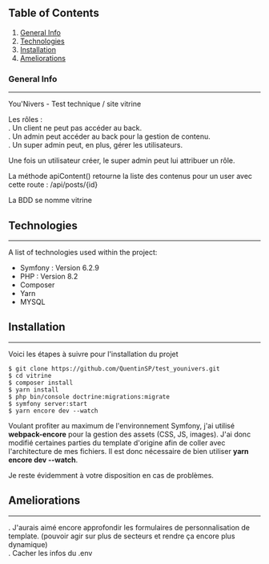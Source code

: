 ## Table of Contents
1. [General Info](#general-info)
2. [Technologies](#technologies)
3. [Installation](#installation)
4. [Ameliorations](#ameliorations)
### General Info
***
You'Nivers - Test technique / site vitrine 

Les rôles : <br>
    . Un client ne peut pas accéder au back.<br>
    . Un admin peut accéder au back pour la gestion de contenu.<br>
    . Un super admin peut, en plus, gérer les utilisateurs.

Une fois un utilisateur créer, le super admin peut lui attribuer un rôle.

La méthode apiContent() retourne la liste des contenus pour un user avec cette route : /api/posts/{id}

La BDD se nomme vitrine
## Technologies
***
A list of technologies used within the project:
* Symfony : Version 6.2.9
* PHP : Version 8.2
* Composer
* Yarn
* MYSQL

## Installation
***
Voici les étapes à suivre pour l'installation du projet
```
$ git clone https://github.com/QuentinSP/test_younivers.git
$ cd vitrine
$ composer install
$ yarn install
$ php bin/console doctrine:migrations:migrate
$ symfony server:start
$ yarn encore dev --watch
```

Voulant profiter au maximum de l'environnement Symfony, j'ai utilisé <b>webpack-encore</b> pour la gestion des assets (CSS, JS, images).
J'ai donc modifié certaines parties du template d'origine afin de coller avec l'architecture de mes fichiers.
Il est donc nécessaire de bien utiliser <b>yarn encore dev --watch</b>.

Je reste évidemment à votre disposition en cas de problèmes.

## Ameliorations
***

. J'aurais aimé encore approfondir les formulaires de personnalisation de template. (pouvoir agir sur plus de secteurs et rendre ça encore plus dynamique) <BR>
. Cacher les infos du .env